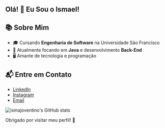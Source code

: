 ## Olá! 👋 Eu Sou o Ismael!
## 📚 Sobre Mim
- 🎓 Cursando **Engenharia de Software** na Universidade São Francisco
- 🌱 Atualmente focando em **Java** e desenvolvimento **Back-End**
- 🖥️ Amante de tecnologia e programação
  
## 📬 Entre em Contato
- [LinkedIn](www.linkedin.com/in/ismael-alves)
- [Instagram](https://www.instagram.com/ismajovi/)
- [Email](mailto:ismael.joventino@mail.usf.edu.br)

![ismajoventino's GitHub stats](https://github-readme-stats.vercel.app/api?username=ismajoventino&show_icons=true&theme=tokyonight)

Obrigado por visitar meu perfil! 🌟
